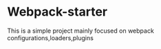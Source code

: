 # Webpack-starter

This is a simple project mainly focused on webpack configurations,loaders,plugins
